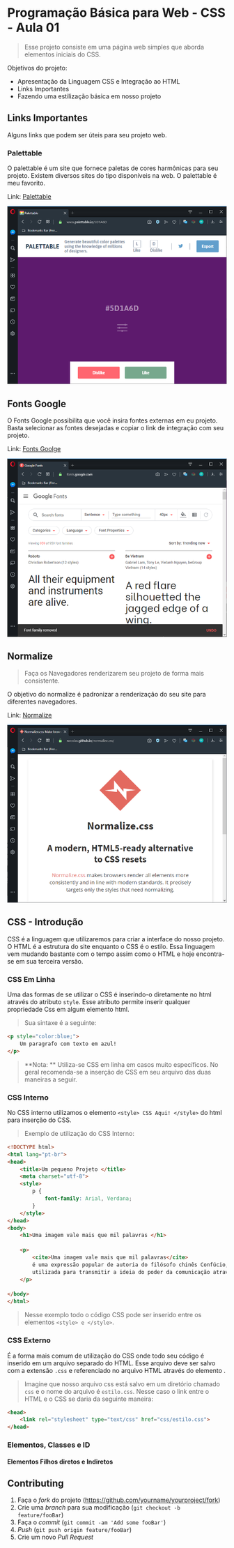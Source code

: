 # Programação Básica para Web - CSS - Aula 01
> Esse projeto consiste em uma página web simples que aborda elementos iniciais do CSS.

Objetivos do projeto:

* Apresentação da Linguagem CSS e Integração ao HTML
* Links Importantes
* Fazendo uma estilização básica em nosso projeto

## Links Importantes

Alguns links que podem ser úteis para seu projeto web.

### Palettable

O palettable é um site que fornece paletas de cores harmônicas para seu projeto. Existem diversos sites do tipo disponíveis na web. O palettable é meu favorito.

Link: [Palettable](https://www.palettable.io)

![Palettable](01.png)

## Fonts Google

O Fonts Google possibilita que você insira fontes externas em eu projeto. Basta selecionar as fontes desejadas e copiar o link de integração com seu projeto.

Link: [Fonts Goolge](https://fonts.google.com)

![Fonts Google](02.png)

## Normalize

> Faça os Navegadores renderizarem seu projeto de forma mais consistente.

O objetivo do normalize é padronizar a renderização do seu site para diferentes navegadores.

Link: [Normalize](https://necolas.github.io/normalize.css/)

![Fonts Google](03.png)

## CSS - Introdução

CSS é a linguagem que utilizaremos para criar a interface do nosso projeto. O HTML é a estrutura do site enquanto o CSS é o estilo. Essa linguagem vem mudando bastante com o tempo assim como o HTML e hoje encontra-se em sua terceira versão.

### CSS Em Linha

Uma das formas de se utilizar o CSS é inserindo-o diretamente no html através do atributo `style`. Esse atributo permite inserir qualquer propriedade Css em algum elemento html.

> Sua sintaxe é a seguinte:

````html
<p style="color:blue;">
    Um paragrafo com texto em azul!
</p>
````

> **Nota: ** Utiliza-se CSS em linha em casos muito específicos. No geral recomenda-se a inserção de CSS em seu arquivo das duas maneiras a seguir.

### CSS Interno

No CSS interno utilizamos o elemento `<style> CSS Aqui! </style>` do html para inserção do CSS.

> Exemplo de utilização do CSS Interno:

````html
<!DOCTYPE html>
<html lang="pt-br">
<head>
	<title>Um pequeno Projeto </title>
    <meta charset="utf-8">
    <style>
        p {
            font-family: Arial, Verdana;
        }
    </style>
</head>
<body>
	<h1>Uma imagem vale mais que mil palavras </h1>

	<p>
        <cite>Uma imagem vale mais que mil palavras</cite> 
        é uma expressão popular de autoria do filósofo chinês Confúcio, 
        utilizada para transmitir a ideia do poder da comunicação através das imagens.
	</p>

</body>
</html>
````
> Nesse exemplo todo o código CSS pode ser inserido entre os elementos `<style> e </style>`.

### CSS Externo

É a forma mais comum de utilização do CSS onde todo seu código é inserido em um arquivo separado do HTML. Esse arquivo deve ser salvo com a extensão `.css` e referenciado no arquivo HTML através do elemento <link>.

> Imagine que nosso arquivo css está salvo em um diretório chamado `css` e o nome do arquivo é `estilo.css`. 
> Nesse caso o link entre o HTML e o CSS se daria da seguinte maneira:

````html
<head>
    <link rel="stylesheet" type="text/css" href="css/estilo.css"> 
</head>
````

### Elementos, Classes e ID

#### Elementos Filhos diretos e Indiretos

## Contributing

1. Faça o _fork_ do projeto (<https://github.com/yourname/yourproject/fork>)
2. Crie uma _branch_ para sua modificação (`git checkout -b feature/fooBar`)
3. Faça o _commit_ (`git commit -am 'Add some fooBar'`)
4. _Push_ (`git push origin feature/fooBar`)
5. Crie um novo _Pull Request_

[npm-image]: https://img.shields.io/npm/v/datadog-metrics.svg?style=flat-square
[npm-url]: https://npmjs.org/package/datadog-metrics
[npm-downloads]: https://img.shields.io/npm/dm/datadog-metrics.svg?style=flat-square
[travis-image]: https://img.shields.io/travis/dbader/node-datadog-metrics/master.svg?style=flat-square
[travis-url]: https://travis-ci.org/dbader/node-datadog-metrics
[wiki]: https://github.com/seunome/seuprojeto/wiki
